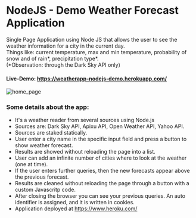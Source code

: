 # NodeJS - Demo Weather Forecast Application

Single Page Application using Node JS that allows the user to see the weather information for a city in the current day.      
Things like: current temperature, max and min temperature, probability of snow and of rain*, precipitation type*.     
(*Observation: through the Dark Sky API only)

#### Live-Demo: https://weatherapp-nodejs-demo.herokuapp.com/
![home_page](https://user-images.githubusercontent.com/26311583/36176498-6625b596-10d8-11e8-9388-21ad47c9c2bb.JPG)


### Some details about the app: 

- It's a weather reader from several sources using Node.js
- Sources are:    Dark Sky API, Apixu API, Open Weather API, Yahoo API.
- Sources are staked statically.
- User enter a city name in the specific input field and press a button to show weather forecast.
- Results are showed without reloading the page into a list.
- User can add an infinite number of cities where to look at the weather (one at time).
- If the user enters further queries, then the new forecasts appear above the previous forecast.
- Results are cleaned without reloading the page through a button with a custom Javascritp code.
- After closing the browser you can see your previous queries. An auto identifier is assigned, and it is written in cookies. 
- Application deployed at https://www.heroku.com/
